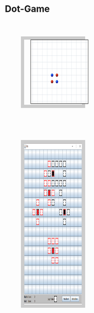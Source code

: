 # Dot-Game
<html>
<style>
div.gallery {
    margin: 50px;
    border: 10px solid #ccc;
    float: left;
    width: 180px;
}

div.gallery img {
    width: 100%;
    height: auto;
}
</style>


<body>
<div class="gallery">
  <a target="_blank">
    <img src="DotGame/src/human_vs_ai/images/game_example.gif" width="300" height="200" hspace="20">
  </a>
</div>

<div class="gallery">
  <a target="_blank">
    <img src="DotGame/src/human_vs_ai/images/Capture.PNG" width="500" height="500">
  </a>
</div>
</body>
</html>
